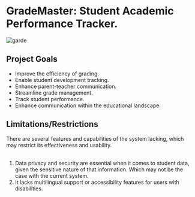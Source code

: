 <h1> GradeMaster: Student Academic Performance Tracker. </h1>

![garde](https://github.com/user-attachments/assets/85677df4-9b79-4795-bdd5-eed5780e9d7e)

<h2> Project Goals </h2>

- Improve the efficiency of grading.
- Enable student development tracking.
- Enhance parent-teacher communication.
- Streamline grade management.
- Track student performance.
- Enhance communication within the educational landscape.

<h2> Limitations/Restrictions </h2>

There are several features and capabilities of the system lacking, which may restrict its effectiveness and usability.
<br><br>

1. Data privacy and security are essential when it comes to student data, given the sensitive nature of that information. Which may not be the case with the current system.
2. It lacks multilingual support or accessibility features for users with disabilities.

